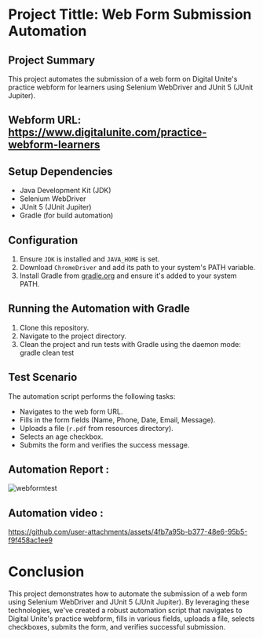# Project Tittle: Web Form Submission Automation

## Project Summary
This project automates the submission of a web form on Digital Unite's practice webform for learners using Selenium WebDriver and JUnit 5 (JUnit Jupiter).

## Webform URL: https://www.digitalunite.com/practice-webform-learners

## Setup Dependencies
- Java Development Kit (JDK)
- Selenium WebDriver
- JUnit 5 (JUnit Jupiter)
- Gradle (for build automation)

## Configuration
1. Ensure `JDK` is installed and `JAVA_HOME` is set.
2. Download `ChromeDriver` and add its path to your system's PATH variable.
3. Install Gradle from [gradle.org](https://gradle.org) and ensure it's added to your system PATH.

## Running the Automation with Gradle
1. Clone this repository.
2. Navigate to the project directory.
3. Clean the project and run tests with Gradle using the daemon mode: gradle clean test


## Test Scenario
The automation script performs the following tasks:
- Navigates to the web form URL.
- Fills in the form fields (Name, Phone, Date, Email, Message).
- Uploads a file (`r.pdf` from resources directory).
- Selects an age checkbox.
- Submits the form and verifies the success message.

## Automation Report :

![webformtest](https://github.com/user-attachments/assets/55090df9-6b94-4542-bd9f-6825328ba16e)


## Automation video :

https://github.com/user-attachments/assets/4fb7a95b-b377-48e6-95b5-f9f458ac1ee9

# Conclusion

This project demonstrates how to automate the submission of a web form using Selenium WebDriver and JUnit 5 (JUnit Jupiter). By leveraging these technologies, we've created a robust automation script that navigates to Digital Unite's practice webform, fills in various fields, uploads a file, selects checkboxes, submits the form, and verifies successful submission.

